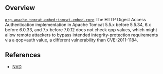 ## Overview
[`org.apache.tomcat.embed:tomcat-embed-core`](http://search.maven.org/#search%7Cga%7C1%7Ca%3A%22tomcat-embed-core%22)
The HTTP Digest Access Authentication implementation in Apache Tomcat 5.5.x before 5.5.34, 6.x before 6.0.33, and 7.x before 7.0.12 does not check qop values, which might allow remote attackers to bypass intended integrity-protection requirements via a qop=auth value, a different vulnerability than CVE-2011-1184.

## References
- [NVD](https://web.nvd.nist.gov/view/vuln/detail?vulnId=CVE-2011-5062)